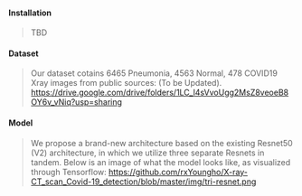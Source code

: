 #### Installation
> TBD
>
>


#### Dataset
> Our dataset cotains 6465 Pneumonia, 4563 Normal, 478 COVID19 Xray images from public sources: (To be Updated).
> https://drive.google.com/drive/folders/1LC_l4sVvoUgg2MsZ8veoeB8OY6v_vNiq?usp=sharing

#### Model
> We propose a brand-new architecture based on the existing Resnet50 (V2) architecture, in which we utilize three separate Resnets in tandem. Below is an image of what the model looks like, as visualized through Tensorflow:
> https://github.com/rxYoungho/X-ray-CT_scan_Covid-19_detection/blob/master/img/tri-resnet.png
